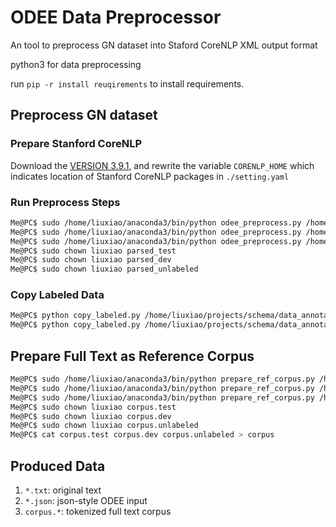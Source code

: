 # ODEE Data Preprocessor
An tool to preprocess GN dataset into Staford CoreNLP XML output format 

python3 for data preprocessing

run `pip -r install reuqirements` to install requirements.

## Preprocess GN dataset

### Prepare Stanford CoreNLP
Download the [VERSION 3.9.1](https://stanfordnlp.github.io/CoreNLP/history.html),
and rewrite the variable `CORENLP_HOME` which indicates location of Stanford CoreNLP packages in `./setting.yaml`

### Run Preprocess Steps
```bash
Me@PC$ sudo /home/liuxiao/anaconda3/bin/python odee_preprocess.py /home/liuxiao/projects/schema/data_annotation/test_data parsed_test >& parsed_test.log &
Me@PC$ sudo /home/liuxiao/anaconda3/bin/python odee_preprocess.py /home/liuxiao/projects/schema/data_annotation/dev_data parsed_dev >& parsed_dev.log &
Me@PC$ sudo /home/liuxiao/anaconda3/bin/python odee_preprocess.py /home/liuxiao/projects/schema/data_annotation/unlabeled_data parsed_unlabeled >& parsed_unlabeled.log &
Me@PC$ sudo chown liuxiao parsed_test
Me@PC$ sudo chown liuxiao parsed_dev
Me@PC$ sudo chown liuxiao parsed_unlabeled
```

### Copy Labeled Data
```bash
Me@PC$ python copy_labeled.py /home/liuxiao/projects/schema/data_annotation/test_data parsed_test
Me@PC$ python copy_labeled.py /home/liuxiao/projects/schema/data_annotation/dev_data parsed_dev
```

## Prepare Full Text as Reference Corpus
```bash
Me@PC$ sudo /home/liuxiao/anaconda3/bin/python prepare_ref_corpus.py /home/liuxiao/projects/schema/data_annotation/test_data corpus.test &> corpus_test.log &
Me@PC$ sudo /home/liuxiao/anaconda3/bin/python prepare_ref_corpus.py /home/liuxiao/projects/schema/data_annotation/dev_data corpus.dev &> corpus_dev.log &
Me@PC$ sudo /home/liuxiao/anaconda3/bin/python prepare_ref_corpus.py /home/liuxiao/projects/schema/data_annotation/unlabeled_data corpus.unlabeled &> corpus_unlabeled.log &
Me@PC$ sudo chown liuxiao corpus.test
Me@PC$ sudo chown liuxiao corpus.dev
Me@PC$ sudo chown liuxiao corpus.unlabeled
Me@PC$ cat corpus.test corpus.dev corpus.unlabeled > corpus
```

## Produced Data
1. `*.txt`: original text
2. `*.json`: json-style ODEE input
3. `corpus.*`: tokenized full text corpus
